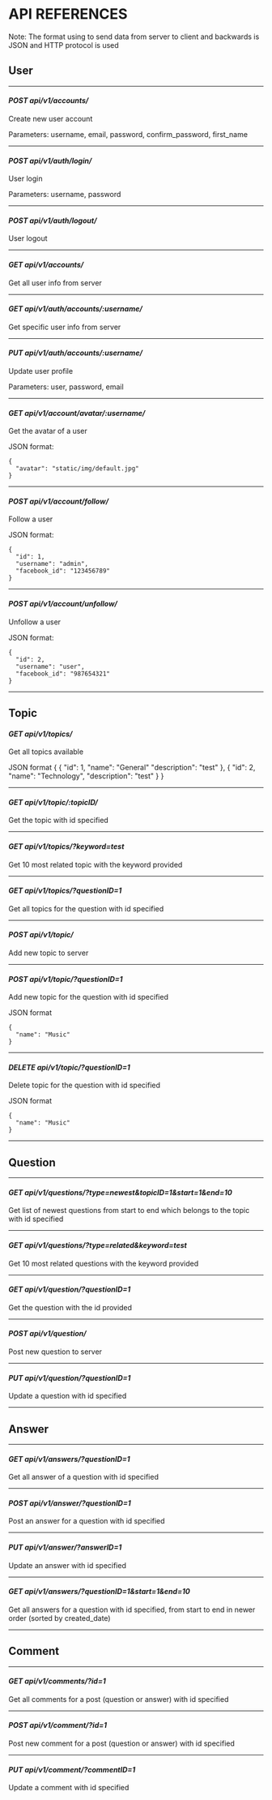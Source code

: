 # API REFERENCES
Note: The format using to send data from server to client and backwards is JSON and HTTP protocol is used

## User
---
#### *POST api/v1/accounts/*
Create new user account

Parameters: username, email, password, confirm_password, first_name

---
#### *POST api/v1/auth/login/*
User login

Parameters: username, password

---
#### *POST api/v1/auth/logout/*
User logout

---
#### *GET api/v1/accounts/*
Get all user info from server

---
#### *GET api/v1/auth/accounts/:username/*
Get specific user info from server

---
#### *PUT api/v1/auth/accounts/:username/*
Update user profile

Parameters: user, password, email

---
#### *GET api/v1/account/avatar/:username/*
Get the avatar of a user

JSON format:
```
{
  "avatar": "static/img/default.jpg"
}
```

---
#### *POST api/v1/account/follow/*
Follow a user

JSON format:
```
{
  "id": 1,
  "username": "admin",
  "facebook_id": "123456789"
}
```

---
#### *POST api/v1/account/unfollow/*
Unfollow a user

JSON format:
```
{
  "id": 2,
  "username": "user",
  "facebook_id": "987654321"
}
```

---
## Topic
#### *GET api/v1/topics/*
Get all topics available

JSON format
{
  {
    "id": 1,
    "name": "General"
    "description": "test"
  },
  {
    "id": 2,
    "name": "Technology",
    "description": "test"
  }
}

---
#### *GET api/v1/topic/:topicID/*
Get the topic with id specified

---
#### *GET api/v1/topics/?keyword=test*
Get 10 most related topic with the keyword provided

---
#### *GET api/v1/topics/?questionID=1*
Get all topics for the question with id specified

---
#### *POST api/v1/topic/*
Add new topic to server

---
#### *POST api/v1/topic/?questionID=1*
Add new topic for the question with id specified

JSON format
```
{
  "name": "Music"
}
```

---
#### *DELETE api/v1/topic/?questionID=1*
Delete topic for the question with id specified

JSON format
```
{
  "name": "Music"
}
```

---
## Question

---
#### *GET api/v1/questions/?type=newest&topicID=1&start=1&end=10*
Get list of newest questions from start to end which belongs to the topic with id specified

---
#### *GET api/v1/questions/?type=related&keyword=test*
Get 10 most related questions with the keyword provided

---
#### *GET api/v1/question/?questionID=1*
Get the question with the id provided

---
#### *POST api/v1/question/*
Post new question to server

---
#### *PUT api/v1/question/?questionID=1*
Update a question with id specified

---
## Answer
---
#### *GET api/v1/answers/?questionID=1*
Get all answer of a question with id specified

---
#### *POST api/v1/answer/?questionID=1*
Post an answer for a question with id specified

---
#### *PUT api/v1/answer/?answerID=1*
Update an answer with id specified

---
#### *GET api/v1/answers/?questionID=1&start=1&end=10*
Get all answers for a question with id specified, from start to end in newer order (sorted by created_date)

---
## Comment
---
#### *GET api/v1/comments/?id=1*
Get all comments for a post (question or answer) with id specified

---
#### *POST api/v1/comment/?id=1*
Post new comment for a post (question or answer) with id specified

---
#### *PUT api/v1/comment/?commentID=1*
Update a comment with id specified


